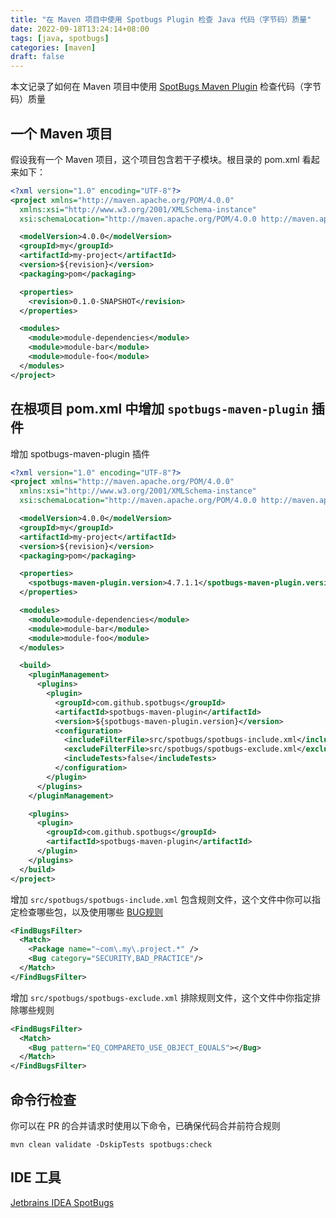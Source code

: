 ```yaml
---
title: "在 Maven 项目中使用 Spotbugs Plugin 检查 Java 代码（字节码）质量"
date: 2022-09-18T13:24:14+08:00
tags: [java, spotbugs]
categories: [maven]
draft: false
---
```


本文记录了如何在 Maven 项目中使用 [SpotBugs Maven Plugin](https://spotbugs.github.io/spotbugs-maven-plugin/) 检查代码（字节码）质量

## 一个 Maven 项目

假设我有一个 Maven 项目，这个项目包含若干子模块。根目录的 pom.xml 看起来如下：

```xml
<?xml version="1.0" encoding="UTF-8"?>
<project xmlns="http://maven.apache.org/POM/4.0.0"
  xmlns:xsi="http://www.w3.org/2001/XMLSchema-instance"
  xsi:schemaLocation="http://maven.apache.org/POM/4.0.0 http://maven.apache.org/xsd/maven-4.0.0.xsd">

  <modelVersion>4.0.0</modelVersion>
  <groupId>my</groupId>
  <artifactId>my-project</artifactId>
  <version>${revision}</version>
  <packaging>pom</packaging>

  <properties>
  	<revision>0.1.0-SNAPSHOT</revision>
  </properties>

  <modules>
    <module>module-dependencies</module>
    <module>module-bar</module>
    <module>module-foo</module>   
  </modules>
</project>
```

## 在根项目 pom.xml 中增加 `spotbugs-maven-plugin` 插件

增加 spotbugs-maven-plugin 插件

```xml
<?xml version="1.0" encoding="UTF-8"?>
<project xmlns="http://maven.apache.org/POM/4.0.0"
  xmlns:xsi="http://www.w3.org/2001/XMLSchema-instance"
  xsi:schemaLocation="http://maven.apache.org/POM/4.0.0 http://maven.apache.org/xsd/maven-4.0.0.xsd">

  <modelVersion>4.0.0</modelVersion>
  <groupId>my</groupId>
  <artifactId>my-project</artifactId>
  <version>${revision}</version>
  <packaging>pom</packaging>

  <properties>
    <spotbugs-maven-plugin.version>4.7.1.1</spotbugs-maven-plugin.version>
  </properties>

  <modules>
    <module>module-dependencies</module>
    <module>module-bar</module>
    <module>module-foo</module>   
  </modules>

  <build>
    <pluginManagement>
      <plugins>    
        <plugin>
          <groupId>com.github.spotbugs</groupId>
          <artifactId>spotbugs-maven-plugin</artifactId>
          <version>${spotbugs-maven-plugin.version}</version>
          <configuration>
            <includeFilterFile>src/spotbugs/spotbugs-include.xml</includeFilterFile>
            <excludeFilterFile>src/spotbugs/spotbugs-exclude.xml</excludeFilterFile>
            <includeTests>false</includeTests>
          </configuration>
        </plugin>
      </plugins>
    </pluginManagement>

    <plugins>
      <plugin>
        <groupId>com.github.spotbugs</groupId>
        <artifactId>spotbugs-maven-plugin</artifactId>
      </plugin>
    </plugins>
  </build>
</project>
```

增加 `src/spotbugs/spotbugs-include.xml` 包含规则文件，这个文件中你可以指定检查哪些包，以及使用哪些 [BUG规则](https://spotbugs.readthedocs.io/en/latest/bugDescriptions.html)


```xml
<FindBugsFilter>
  <Match>
    <Package name="~com\.my\.project.*" />
    <Bug category="SECURITY,BAD_PRACTICE"/>
  </Match>
</FindBugsFilter>
```

增加 `src/spotbugs/spotbugs-exclude.xml` 排除规则文件，这个文件中你指定排除哪些规则


```xml
<FindBugsFilter>
  <Match>
    <Bug pattern="EQ_COMPARETO_USE_OBJECT_EQUALS"></Bug>
  </Match>
</FindBugsFilter>
```

## 命令行检查

你可以在 PR 的合并请求时使用以下命令，已确保代码合并前符合规则

```shell
mvn clean validate -DskipTests spotbugs:check
```

## IDE 工具

[Jetbrains IDEA SpotBugs](https://plugins.jetbrains.com/plugin/14014-spotbugs)